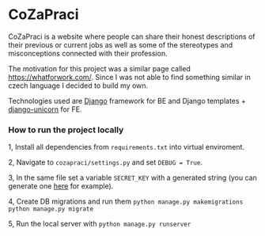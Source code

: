 # CoZaPraci

CoZaPraci is a website where people can share their honest descriptions of their previous or current jobs as well as some of the stereotypes and misconceptions 
connected with their profession.

The motivation for this project was a similar page called https://whatforwork.com/. Since I was not able to find something similar in czech language I decided 
to build my own. 

Technologies used are [Django](https://www.djangoproject.com/) framework for BE and Django templates + [django-unicorn](https://www.django-unicorn.com/) for FE. 

###  How to run the project locally 

1, Install all dependencies from `requirements.txt` into virtual enviroment.

2, Navigate to `cozapraci/settings.py` and set `DEBUG = True`.

3, In the same file set a variable `SECRET_KEY` with a generated string (you can generate one [here](https://django-secret-key-generator.netlify.app/) for example).

4, Create DB migrations and run them `python manage.py makemigrations` `python manage.py migrate`

5, Run the local server with `python manage.py runserver`
